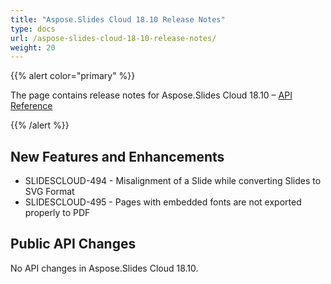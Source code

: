 ```yaml
---
title: "Aspose.Slides Cloud 18.10 Release Notes"
type: docs
url: /aspose-slides-cloud-18-10-release-notes/
weight: 20
---
```


{{% alert color="primary" %}} 

The page contains release notes for Aspose.Slides Cloud 18.10 – [API Reference](https://apireference.aspose.cloud/slides/)

{{% /alert %}} 
## **New Features and Enhancements**
- SLIDESCLOUD-494 - Misalignment of a Slide while converting Slides to SVG Format
- SLIDESCLOUD-495 - Pages with embedded fonts are not exported properly to PDF
## **Public API Changes**
No API changes in Aspose.Slides Cloud 18.10.
